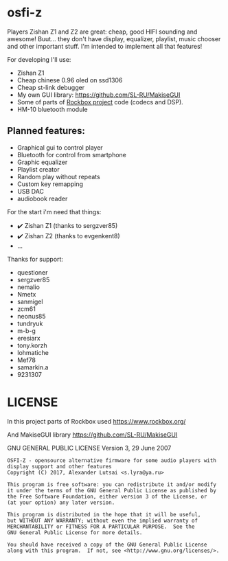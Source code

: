 # osfi-z

Players Zishan Z1 and Z2 are great: cheap, good HIFI sounding and awesome! Buut... they don't have display, equalizer, playlist, music chooser and other important stuff. I'm intended to implement all that features!

For developing I'll use:
- Zishan Z1 
- Cheap chinese 0.96 oled on ssd1306
- Cheap st-link debugger
- My own GUI library: https://github.com/SL-RU/MakiseGUI
- Some of parts of [Rockbox project](https://www.rockbox.org/) code (codecs and DSP).
- HM-10 bluetooth module

## Planned features:
- Graphical gui to control player
- Bluetooth for control from smartphone
- Graphic equalizer
- Playlist creator
- Random play without repeats
- Custom key remapping
- USB DAC
- audiobook reader

For the start i'm need that things:
- ✔️ Zishan Z1 (thanks to sergzver85)
- ✔️ Zishan Z2 (thanks to evgenkent8)
- ...

Thanks for support:
- questioner
- sergzver85
- nemalio
- Nmetx
- sanmigel
- zcm61
- neonus85
- tundryuk
- m-b-g
- eresiarx
- tony.korzh
- lohmatiche
- Mef78
- samarkin.a
- 9231307

# LICENSE

In this project parts of Rockbox used https://www.rockbox.org/

And MakiseGUI library https://github.com/SL-RU/MakiseGUI

GNU GENERAL PUBLIC LICENSE Version 3, 29 June 2007

    OSFI-Z - opensource alternative firmware for some audio players with display support and other features
    Copyright (C) 2017, Alexander Lutsai <s.lyra@ya.ru>

    This program is free software: you can redistribute it and/or modify
    it under the terms of the GNU General Public License as published by
    the Free Software Foundation, either version 3 of the License, or
    (at your option) any later version.

    This program is distributed in the hope that it will be useful,
    but WITHOUT ANY WARRANTY; without even the implied warranty of
    MERCHANTABILITY or FITNESS FOR A PARTICULAR PURPOSE.  See the
    GNU General Public License for more details.

    You should have received a copy of the GNU General Public License
    along with this program.  If not, see <http://www.gnu.org/licenses/>.
